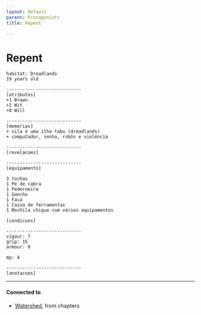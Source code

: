 ```yaml
---
layout: default
parent: Protagonists
title: Repent

---
```

# Repent

```
habitat: Dreadlands
19 years old

----------------------------
[atributos]
+1 Brawn 
+2 Wit 
+0 Will 

----------------------------
[memorias]
+ vila é uma ilha tabu (dreadlands)
+ computador, senha, robôs e violência

----------------------------
[revelacoes]

----------------------------
[equipamento]

3 tochas
1 Pé de cabra
1 Pederneira 
1 Gancho
1 Faca
1 Caixa de ferramentas
1 Mochila chique com vários equipamentos

[condicoes]

----------------------------
vigour: 7
grip: 15
armour: 0

mp: 4

----------------------------
[anotacoes]
```

---
#### Connected to

<!-- QueryToSerialize: LIST without ID "["+ title + "](https://terra-campaigns.github.io/"+ regexreplace(file.path, ".md", "") + ")" + ", from " + regexreplace(file.folder, "nibiru/", "") FROM ([[]]) OR outgoing([[]]) SORT file.folder DESC -->
<!-- SerializedQuery: LIST without ID "["+ title + "](https://terra-campaigns.github.io/"+ regexreplace(file.path, ".md", "") + ")" + ", from " + regexreplace(file.folder, "nibiru/", "") FROM ([[]]) OR outgoing([[]]) SORT file.folder DESC -->
- [Watershed](https://terra-campaigns.github.io/nibiru/chapters/Watershed), from chapters
<!-- SerializedQuery END -->
